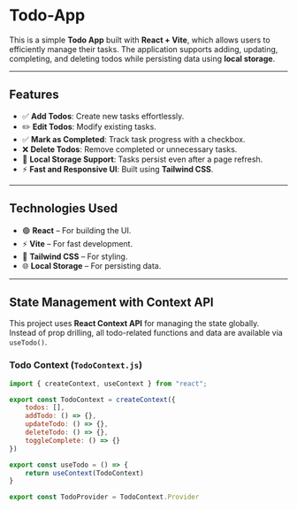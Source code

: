 # Todo-App

This is a simple **Todo App** built with **React + Vite**, which allows users to efficiently manage their tasks. The application supports adding, updating, completing, and deleting todos while persisting data using **local storage**.  

---

## **Features**  
- ✅ **Add Todos**: Create new tasks effortlessly.  
- ✏️ **Edit Todos**: Modify existing tasks.  
- ✅ **Mark as Completed**: Track task progress with a checkbox.  
- ❌ **Delete Todos**: Remove completed or unnecessary tasks.  
- 💾 **Local Storage Support**: Tasks persist even after a page refresh.  
- ⚡ **Fast and Responsive UI**: Built using **Tailwind CSS**.  

---

## **Technologies Used**  
- 🟢 **React** – For building the UI.  
- ⚡ **Vite** – For fast development.  
- 🎨 **Tailwind CSS** – For styling.  
- 🌐 **Local Storage** – For persisting data.  

---

## **State Management with Context API**  

This project uses **React Context API** for managing the state globally. Instead of prop drilling, all todo-related functions and data are available via `useTodo()`.  

### **Todo Context (`TodoContext.js`)**  

```javascript
import { createContext, useContext } from "react";

export const TodoContext = createContext({
    todos: [],
    addTodo: () => {},
    updateTodo: () => {},
    deleteTodo: () => {},
    toggleComplete: () => {}
})

export const useTodo = () => {
    return useContext(TodoContext)
}

export const TodoProvider = TodoContext.Provider
```
